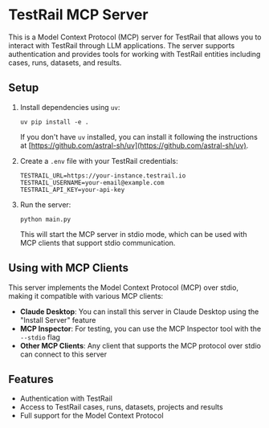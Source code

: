 # TestRail MCP Server

This is a Model Context Protocol (MCP) server for TestRail that allows you to interact with TestRail through LLM applications. The server supports authentication and provides tools for working with TestRail entities including cases, runs, datasets, and results.

## Setup

1. Install dependencies using `uv`:
   ```
   uv pip install -e .
   ```

   If you don't have `uv` installed, you can install it following the instructions at [https://github.com/astral-sh/uv](https://github.com/astral-sh/uv).

2. Create a `.env` file with your TestRail credentials:
   ```
   TESTRAIL_URL=https://your-instance.testrail.io
   TESTRAIL_USERNAME=your-email@example.com
   TESTRAIL_API_KEY=your-api-key
   ```

3. Run the server:
   ```
   python main.py
   ```

   This will start the MCP server in stdio mode, which can be used with MCP clients that support stdio communication.

## Using with MCP Clients

This server implements the Model Context Protocol (MCP) over stdio, making it compatible with various MCP clients:

- **Claude Desktop**: You can install this server in Claude Desktop using the "Install Server" feature
- **MCP Inspector**: For testing, you can use the MCP Inspector tool with the `--stdio` flag
- **Other MCP Clients**: Any client that supports the MCP protocol over stdio can connect to this server

## Features

- Authentication with TestRail
- Access to TestRail cases, runs, datasets, projects and results
- Full support for the Model Context Protocol
